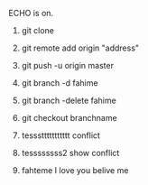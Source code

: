 ECHO is on.
1. git clone 
2. git remote add origin  "address"
3. git push -u origin master

4. git branch -d fahime
5. git branch -delete fahime

6. git checkout branchname 
7. tesssttttttttttt conflict 
8. tessssssss2 show conflict
9. fahteme I love you belive me 


 

